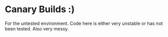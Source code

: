 # Canary Builds :)
For the untested environment. Code here is either very unstable or has not been tested. Also very messy.
